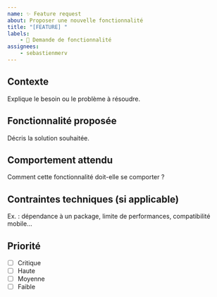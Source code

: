 ```yaml
---
name: ✨ Feature request
about: Proposer une nouvelle fonctionnalité
title: "[FEATURE] "
labels: 
    - 🔨 Demande de fonctionnalité
assignees: 
    - sebastienmerv
---
```


## Contexte

Explique le besoin ou le problème à résoudre.

## Fonctionnalité proposée

Décris la solution souhaitée.

## Comportement attendu

Comment cette fonctionnalité doit-elle se comporter ?

## Contraintes techniques (si applicable)

Ex. : dépendance à un package, limite de performances, compatibilité mobile…

## Priorité

- [ ] Critique
- [ ] Haute
- [ ] Moyenne
- [ ] Faible
